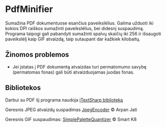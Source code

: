 PdfMinifier
===========

Sumažina PDF dokumentuose esančius paveikslėlius. Galima užduoti iki kokios DPI raiškos sumažinti paveikslėlius, bei didesnį suspaudimą. Programa taipogi gali pabandyti sumažinti spalvų skaičių iki 256 ir išsaugoti paveikslėlį kaip GIF atvaizdą, taip sutaupant dar kažkiek kilobaitų.

## Žinomos problemos
* Jei įstatas į PDF dokumentą atvaizdas turi permatomumo savybę (permatomas fonas) gali būti atvaizduojamas juodas fonas.

## Bibliotekos
Darbui su PDF šį programa naudoja [iTextSharp biblioteką](http://sourceforge.net/projects/itextsharp/)

Geresnis JPEG atvaizdų suspadimas [JpegEncoder](http://www.codeproject.com/Articles/83225/A-Simple-JPEG-Encoder-in-C) © Arpan Jati

Geresnis GIF suspaudimas: [SimplePaletteQuantizer](http://www.codeproject.com/Articles/66341/A-Simple-Yet-Quite-Powerful-Palette-Quantizer-in-C) © Smart K8
